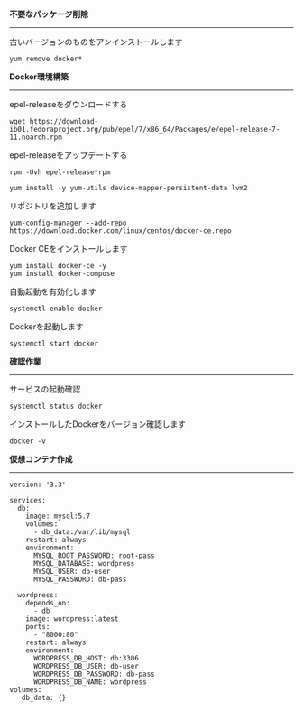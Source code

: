 **不要なパッケージ削除**
***

古いバージョンのものをアンインストールします
```
yum remove docker*
```
**Docker環境構築**
***

epel-releaseをダウンロードする
```
wget https://download-ib01.fedoraproject.org/pub/epel/7/x86_64/Packages/e/epel-release-7-11.noarch.rpm
```

epel-releaseをアップデートする
```
rpm -Uvh epel-release*rpm
```

```
yum install -y yum-utils device-mapper-persistent-data lvm2
```

リポジトリを追加します
```
yum-config-manager --add-repo https://download.docker.com/linux/centos/docker-ce.repo
```

Docker CEをインストールします
```
yum install docker-ce -y 
yum install docker-compose
```

自動起動を有効化します
```
systemctl enable docker
```

Dockerを起動します
```
systemctl start docker
```

**確認作業**
***
サービスの起動確認
```
systemctl status docker
```
インストールしたDockerをバージョン確認します
```
docker -v
```

**仮想コンテナ作成**
***
```
version: '3.3'

services:
  db:
    image: mysql:5.7
    volumes:
      - db_data:/var/lib/mysql
    restart: always
    environment:
      MYSQL_ROOT_PASSWORD: root-pass
      MYSQL_DATABASE: wordpress
      MYSQL_USER: db-user
      MYSQL_PASSWORD: db-pass

  wordpress:
    depends_on:
      - db
    image: wordpress:latest
    ports:
      - "8000:80"
    restart: always
    environment:
      WORDPRESS_DB_HOST: db:3306
      WORDPRESS_DB_USER: db-user
      WORDPRESS_DB_PASSWORD: db-pass
      WORDPRESS_DB_NAME: wordpress
volumes:
   db_data: {} 
```